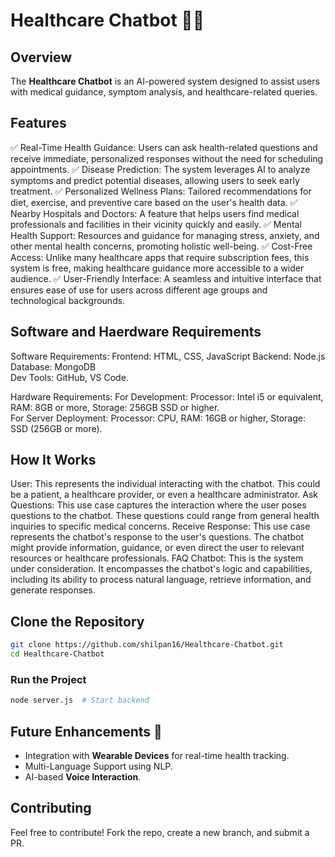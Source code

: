 
# Healthcare Chatbot 🤖💬

## Overview  
The **Healthcare Chatbot** is an AI-powered system designed to assist users with medical guidance, symptom analysis, and healthcare-related queries.

## Features  
✅ Real-Time Health Guidance: Users can ask health-related questions and receive immediate, personalized responses without the need for scheduling appointments.
✅ Disease Prediction: The system leverages AI to analyze symptoms and predict potential diseases, allowing users to seek early treatment.
✅ Personalized Wellness Plans: Tailored recommendations for diet, exercise, and preventive care based on the user's health data.
✅ Nearby Hospitals and Doctors: A feature that helps users find medical professionals and facilities in their vicinity quickly and easily.
✅ Mental Health Support: Resources and guidance for managing stress, anxiety, and other mental health concerns, promoting holistic well-being.
✅ Cost-Free Access: Unlike many healthcare apps that require subscription fees, this system is free, making healthcare guidance more accessible to a wider audience.
✅ User-Friendly Interface: A seamless and intuitive interface that ensures ease of use for users across different age groups and technological backgrounds.
 

## Software and Haerdware Requirements
Software Requirements:
Frontend: HTML, CSS, JavaScript
Backend: Node.js
Database: MongoDB  
Dev Tools: GitHub, VS Code. 
 
Hardware Requirements:
For Development: Processor: Intel i5 or equivalent, RAM: 8GB or more, Storage: 256GB SSD or higher.  
For Server Deployment: Processor:  CPU, RAM: 16GB or higher, Storage: SSD (256GB or more).  


## How It Works  
User: This represents the individual interacting with the chatbot. This could be a patient, a healthcare provider, or even a healthcare administrator.
Ask Questions: This use case captures the interaction where the user poses questions to the chatbot. These questions could range from general health inquiries to specific medical concerns.
Receive Response: This use case represents the chatbot's response to the user's questions. The chatbot might provide information, guidance, or even direct the user to relevant resources or healthcare professionals.
FAQ Chatbot: This is the system under consideration. It encompasses the chatbot's logic and capabilities, including its ability to process natural language, retrieve information, and generate responses.
 

 
## Clone the Repository  
```bash
git clone https://github.com/shilpan16/Healthcare-Chatbot.git
cd Healthcare-Chatbot
```



### Run the Project  
```bash
node server.js  # Start backend
```

## Future Enhancements 🚀  
- Integration with **Wearable Devices** for real-time health tracking.  
- Multi-Language Support using NLP.  
- AI-based **Voice Interaction**.  

## Contributing  
Feel free to contribute! Fork the repo, create a new branch, and submit a PR.  

